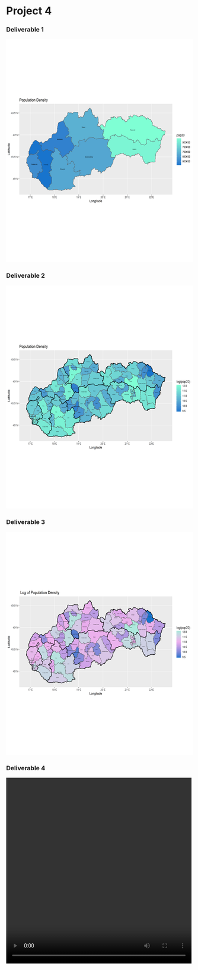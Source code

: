# Project 4

### Deliverable 1

<img src="SVKpop.png" width="600" height="600" />

### Deliverable 2

<img src="SVKpop1.png" width="600" height="600" />

### Deliverable 3

<img src="SVKpop2.png" width="600" height="600" />

### Deliverable 4

<video src="SVK.mp4" width="500" height="500" controls preload></video>
